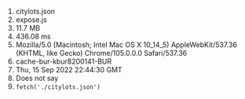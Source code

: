 1. citylots.json
2. expose.js
3. 11.7 MB
4. 436.08 ms
5. Mozilla/5.0 (Macintosh; Intel Mac OS X 10_14_5) AppleWebKit/537.36 (KHTML, like Gecko) Chrome/105.0.0.0 Safari/537.36
6. cache-bur-kbur8200141-BUR
7. Thu, 15 Sep 2022 22:44:30 GMT
8. Does not say
9. `fetch('./citylots.json')`
